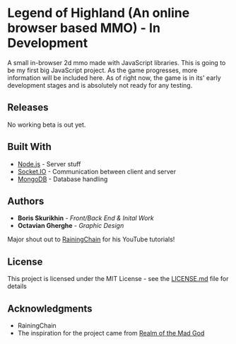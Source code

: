 # Legend of Highland (An online browser based MMO) - In Development

A small in-browser 2d mmo made with JavaScript libraries. This is going to be my first big JavaScript project. As the game progresses, more information will be included here. As of right now, the game is in its' early development stages and is absolutely not ready for any testing.

## Releases

No working beta is out yet.

## Built With

* [Node.js](https://nodejs.org/en/) - Server stuff
* [Socket.IO](https://socket.io/) - Communication between client and server
* [MongoDB](https://www.mongodb.com/) - Database handling

## Authors

* **Boris Skurikhin** - *Front/Back End & Inital Work*
* **Octavian Gherghe** - *Graphic Design*

Major shout out to [RainingChain](https://www.youtube.com/channel/UC8Yp-YagXZ4C5vOduEhcjRw) for his YouTube tutorials!

## License

This project is licensed under the MIT License - see the [LICENSE.md](LICENSE.md) file for details

## Acknowledgments

* RainingChain
* The inspiration for the project came from [Realm of the Mad God](http://www.realmofthemadgod.com/)
